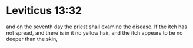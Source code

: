 # Leviticus 13:32

and on the seventh day the priest shall examine the disease. If the itch has not spread, and there is in it no yellow hair, and the itch appears to be no deeper than the skin,
